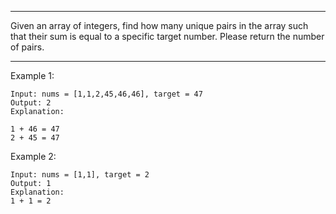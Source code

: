 
---

Given an array of integers, find how many unique pairs in the array such that their sum is equal to a specific target number. Please return the number of pairs.

---

Example 1:
```
Input: nums = [1,1,2,45,46,46], target = 47 
Output: 2
Explanation:

1 + 46 = 47
2 + 45 = 47
```

Example 2:
```
Input: nums = [1,1], target = 2 
Output: 1
Explanation:
1 + 1 = 2
```

